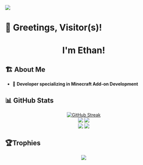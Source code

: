 ![](https://komarev.com/ghpvc/?username=DinnerLadie)

# 👋 Greetings, Visitor(s)!

<h1 align="center">I'm Ethan!</h1>

## 🏗 About Me
- 🔨 **Developer specializing in Minecraft Add-on Development**  

## 📊 GitHub Stats  
<div align="center">
<a href="https://git.io/streak-stats"><img src="https://streak-stats.demolab.com?user=DinnerLadie&theme=dark" alt="GitHub Streak" /></a>
  <br />
  <img src="https://raw.githubusercontent.com/DinnerLadie/github-stats/master/generated/overview.svg#gh-dark-mode-only" />
  <img src="https://raw.githubusercontent.com/DinnerLadie/github-stats/master/generated/overview.svg#gh-light-mode-only" />
  <br />
  <img src="https://raw.githubusercontent.com/DinnerLadie/github-stats/master/generated/languages.svg#gh-dark-mode-only" />
  <img src="https://raw.githubusercontent.com/DinnerLadie/github-stats/master/generated/languages.svg#gh-light-mode-only" />
</div>

## 🏆Trophies

<div align="center">  
  <img src="https://github-profile-trophy.vercel.app/?username=DinnerLadie&no-frame=true&no-bg=true&rank=-C,-B&row=2&column=3&margin-w=15&theme=onestar" />
</div>

